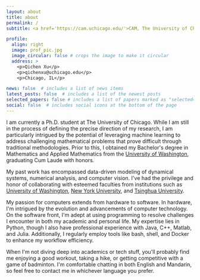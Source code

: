 ```yaml
---
layout: about
title: about
permalink: /
subtitle: <a href='https://cam.uchicago.edu/'>CAM, The University of Chicago</a>.

profile:
  align: right
  image: prof_pic.jpg
  image_circular: false # crops the image to make it circular
  address: >
    <p>Qichen Xu</p>
    <p>qichenxu@uchicago.edu</p>
    <p>Chicago, IL</p>

news: false  # includes a list of news items
latest_posts: false  # includes a list of the newest posts
selected_papers: false # includes a list of papers marked as "selected={true}"
social: false  # includes social icons at the bottom of the page
---
```


I am currently a Ph.D. student at The University of Chicago. While I am still in the process of defining the precise direction of my research, I am particularly intrigued by the potential of leveraging machine learning to address challenging mathematical problems that prove difficult through traditional methodologies. Prior to this, I obtained my Bachelor's degree in Mathematics and Applied Mathematics from the [University of Washington](https://www.washington.edu/), graduating Cum Laude with honors.

My past work has encompassed data-driven modeling of dynamical systems, numerical analysis, and computer vision. I've had the privilege and honor of collaborating with esteemed faculties from institutions such as [University of Washington](https://www.washington.edu/), [New York University](https://www.nyu.edu/), and [Tsinghua University](https://www.tsinghua.edu.cn/en/). 

My passion for computers extends from hardware to software. In hardware, I'm intrigued by the evolution and advancements of computer technology. On the software front, I'm adept at using programming to resolve challenges I encounter in both my academic and personal life. My expertise lies in Python, though I also have professional experience with Java, C++, Matlab, and Julia. Additionally, I regularly employ tools like bash, shell, and Docker to enhance my workflow efficiency.

When I'm not diving deep into academics or tech stuff, you'll probably find me enjoying a good workout, taking a hike, or getting competitive with a game of badminton. I'm comfortable chatting in both English and Mandarin, so feel free to contact me in whichever language you prefer.